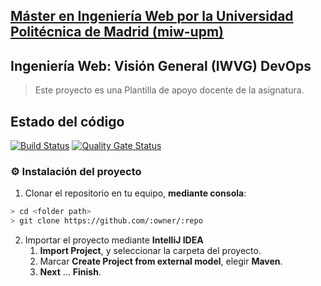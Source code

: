 ## [Máster en Ingeniería Web por la Universidad Politécnica de Madrid (miw-upm)](http://miw.etsisi.upm.es)
## Ingeniería Web: Visión General (IWVG) DevOps
> Este proyecto es una Plantilla de apoyo docente de la asignatura.
>
## Estado del código
[![Build Status](https://travis-ci.com/tronxi/iwvg-devops-sergio-garcia.svg?branch=develop)](https://travis-ci.com/tronxi/iwvg-devops-sergio-garcia)
[![Quality Gate Status](https://sonarcloud.io/api/project_badges/measure?project=es.upm.miw%3Aiwvg-devops-sergio-garcia&metric=alert_status)](https://sonarcloud.io/dashboard?id=es.upm.miw%3Aiwvg-devops-sergio-garcia)
### :gear: Instalación del proyecto
1. Clonar el repositorio en tu equipo, **mediante consola**:
```sh
> cd <folder path>
> git clone https://github.com/:owner/:repo
```
2. Importar el proyecto mediante **IntelliJ IDEA**
   1. **Import Project**, y seleccionar la carpeta del proyecto.
   1. Marcar **Create Project from external model**, elegir **Maven**.
   1. **Next** … **Finish**.
